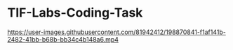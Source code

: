 # TIF-Labs-Coding-Task

https://user-images.githubusercontent.com/81942412/198870841-f1af141b-2482-41bb-b68b-bb34c4b148a6.mp4

